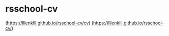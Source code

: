 # rsschool-cv
(https://lllenklll.github.io/rsschool-cv/cv)
(https://lllenklll.github.io/rsschool-cv/)
